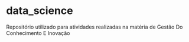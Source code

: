 # data_science
Repositório utilizado para atividades realizadas na matéria de Gestão Do Conhecimento E Inovação
